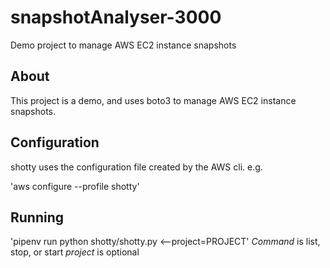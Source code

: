 # snapshotAnalyser-3000

Demo project to manage AWS EC2 instance snapshots

## About

This project is a demo, and uses boto3 to manage AWS EC2 instance snapshots.

## Configuration
shotty uses the configuration file created by the AWS cli. e.g.

'aws configure --profile shotty'

## Running

'pipenv run python shotty/shotty.py <command>
<--project=PROJECT'
*Command* is list, stop, or start
*project* is optional
